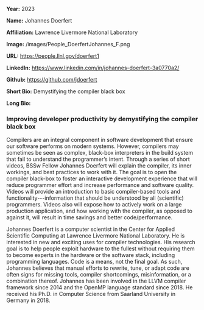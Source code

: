 **Year:** 2023

**Name:** Johannes Doerfert

**Affiliation:** Lawrence Livermore National Laboratory

**Image:** /images/People_DoerfertJohannes_F.png

**URL:** https://people.llnl.gov/doerfert1

**LinkedIn:** https://www.linkedin.com/in/johannes-doerfert-3a0770a2/ 

**Github:** https://github.com/jdoerfert

**Short Bio:** Demystifying the compiler black box

**Long Bio:**
### Improving developer productivity by demystifying the compiler black box

Compilers are an integral component in software development that ensure our software performs on modern systems. However, compilers may sometimes be seen as complex, black-box interpreters in the build system that fail to understand the programmer’s intent. Through a series of short videos, BSSw Fellow Johannes Doerfert will explain the compiler, its inner workings, and best practices to work with it. The goal is to open the compiler black-box to foster an interactive development experience that will reduce programmer effort and increase performance and software quality. Videos will provide an introduction to basic compiler-based tools and functionality---information that should be understood by all (scientific) programmers. Videos also will expose how to actively work on a large production application, and how working with the compiler, as opposed to against it, will result in time savings and better code/performance. 

Johannes Doerfert is a computer scientist in the Center for Applied Scientific Computing at Lawrence Livermore National Laboratory. He is interested in new and exciting uses for compiler technologies. His research goal is to help people exploit hardware to the fullest without requiring them to become experts in the hardware or the software stack, including programming languages. Code is a means, not the final goal. As such, Johannes believes that manual efforts to rewrite, tune, or adapt code are often signs for missing tools, compiler shortcomings, misinformation, or a combination thereof. Johannes has been involved in the LLVM compiler framework since 2014 and the OpenMP language standard since 2018. He received his Ph.D. in Computer Science from Saarland University in Germany in 2018.

